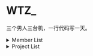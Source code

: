 # WTZ_
三个男人三台机，一行代码写一天。

<details>
 <summary> Member List </summary>

1. [Richard](https://github.com/Richswmz)
2. [CharmingZh](https://github.com/CharmingZh)
3. [SeekDay](https://github.com/seekday)

</details>

<details>
 <summary> Project List </summary>

- [x] Hello World Conference
- [ ] Tiny STL

</details>


